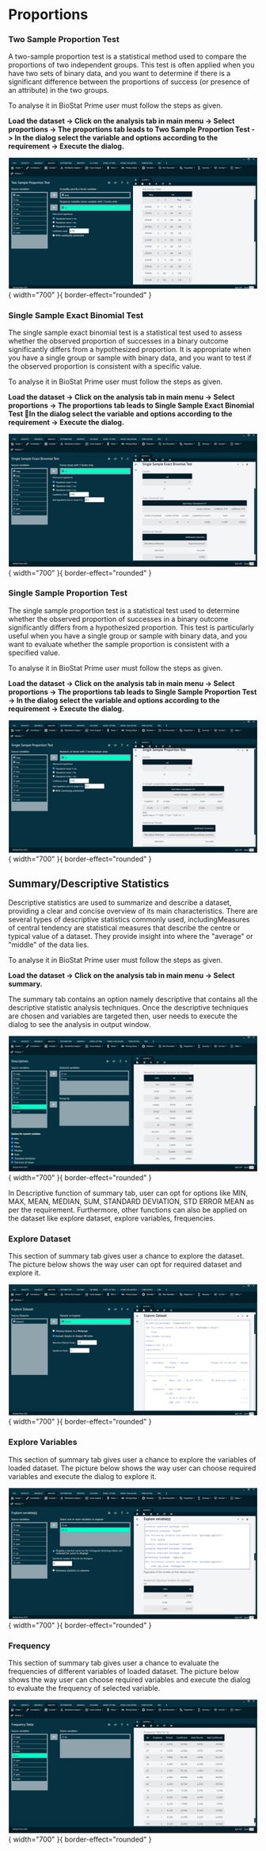 # Proportions

### Two Sample Proportion Test

A two-sample proportion test is a statistical method used to compare the proportions of two independent groups. This test is often applied when you have two sets of binary data, and you want to determine if there is a significant difference between the proportions of success (or presence of an attribute) in the two groups.

To analyse it in BioStat Prime user must follow the steps as given.

__Load the dataset -> Click on the analysis tab in main menu -> Select proportions -> The proportions tab leads to Two Sample Proportion Test -> In the dialog select the variable and options according to the requirement -> Execute the dialog.__

![alt text](screenshots/image134.png){ width="700" }{ border-effect="rounded" }

### Single Sample Exact Binomial Test

The single sample exact binomial test is a statistical test used to assess whether the observed proportion of successes in a binary outcome significantly differs from a hypothesized proportion. It is appropriate when you have a single group or sample with binary data, and you want to test if the observed proportion is consistent with a specific value.

To analyse it in BioStat Prime user must follow the steps as given.

__Load the dataset -> Click on the analysis tab in main menu -> Select proportions -> The proportions tab leads to Single Sample Exact Binomial Test In the dialog select the variable and options according to the requirement -> Execute the dialog.__

![alt text](screenshots/image135.png){ width="700" }{ border-effect="rounded" }

### Single Sample Proportion Test

The single sample proportion test is a statistical test used to determine whether the observed proportion of successes in a binary outcome significantly differs from a hypothesized proportion. This test is particularly useful when you have a single group or sample with binary data, and you want to evaluate whether the sample proportion is consistent with a specified value.

To analyse it in BioStat Prime user must follow the steps as given.

__Load the dataset -> Click on the analysis tab in main menu -> Select proportions -> The proportions tab leads to Single Sample Proportion Test -> In the dialog select the variable and options according to the requirement -> Execute the dialog.__

![alt text](screenshots/image136.png){ width="700" }{ border-effect="rounded" }

## Summary/Descriptive Statistics

Descriptive statistics are used to summarize and describe a dataset, providing a clear and concise overview of its main characteristics. There are several types of descriptive statistics commonly used, includingMeasures of central tendency are statistical measures that describe the centre or typical value of a dataset. They provide insight into where the "average" or "middle" of the data lies.

To analyse it in BioStat Prime user must follow the steps as given.

__Load the dataset -> Click on the analysis tab in main menu -> Select summary.__

The summary tab contains an option namely descriptive that contains all the descriptive statistic analysis techniques. Once the descriptive techniques are chosen and variables are targeted then, user needs to execute the dialog to see the analysis in output window.

![alt text](screenshots/image137.png){ width="700" }{ border-effect="rounded" }

In Descriptive function of summary tab, user can opt for options like MIN, MAX, MEAN, MEDIAN, SUM, STANDARD DEVIATION, STD ERROR MEAN as per the requirement.
Furthermore, other functions can also be applied on the dataset like explore dataset, explore variables, frequencies.

### Explore Dataset

This section of summary tab gives user a chance to explore the dataset. The picture below shows the way user can opt for required dataset and explore it.

![alt text](screenshots/image138.png){ width="700" }{ border-effect="rounded" }

### Explore Variables

This section of summary tab gives user a chance to explore the variables of loaded dataset. The picture below shows the way user can choose required variables and execute the dialog to explore it.

![alt text](screenshots/image139.png){ width="700" }{ border-effect="rounded" }

### Frequency

This section of summary tab gives user a chance to evaluate the frequencies of different variables of loaded dataset. The picture below shows the way user can choose required variables and execute the dialog to evaluate the frequency of selected variable.

![alt text](screenshots/image140.png){ width="700" }{ border-effect="rounded" }
